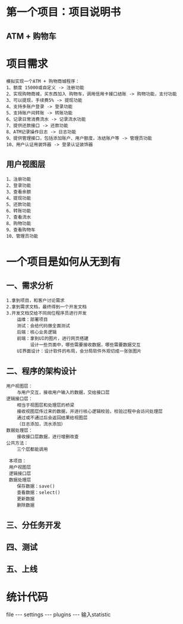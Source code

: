 # 第一个项目：项目说明书

## ATM + 购物车

# 项目需求

    模拟实现一个ATM + 购物商城程序：
    1、额度 15000或自定义 -> 注册功能
    2、实现购物商城，买东西加入 购物车，调用信用卡接口结账 -> 购物功能，支付功能
    3、可以提现，手续费5% -> 提现功能
    4、支持多账户登录 -> 登录功能
    5、支持账户间转账 -> 转账功能
    6、记录日常消费流水 -> 记录流水功能
    7、提供还款接口 -> 还款功能
    8、ATM记录操作日志 -> 日志功能
    9、提供管理接口，包括添加账户、用户额度，冻结账户等 -> 管理员功能
    10、用户认证用装饰器 -> 登录认证装饰器
    
## 用户视图层
    1、注册功能
    2、登录功能
    3、查看余额
    4、提现功能
    5、还款功能
    6、转账功能
    7、查看流水
    8、购物功能
    9、查看购物车
    10、管理员功能
    
# 一个项目是如何从无到有

## 一、需求分析
    1.拿到项目，和客户讨论需求 
    2.拿到需求文档，最终得到一个开发文档
    3.开发文档交给不同岗位程序员进行开发
        运维：部署项目
        测试：会给代码做全面测试
        后端：核心业务逻辑
        前端：拿到UI的图片，进行网页搭建
             设计一些页面中，哪些需要接收数据，哪些需要数据交互
        UI界面设计：设计软件的布局，会分局软件外观切成一张张图片
## 二、程序的架构设计
    用户视图层：
        与用户交互，接收用户输入的数据，交给接口层
    逻辑接口层：
        相当于视图层和处理层的桥梁
        接收视图层传过来的数据，并进行核心逻辑校验，校验过程中会访问处理层
        通过或不通过后会返回结果给视图层
        （日志添加，流水添加）
    数据处理层：
        接收接口层数据，进行增删改查
    公共方法：
        三个层都能调用
        
     本项目：
     用户视图层
     逻辑接口层
     数据处理层
        保存数据：save()
        查看数据：select()
        更新数据
        删除数据
     
     
     
## 三、分任务开发
## 四、测试
## 五、上线

# 统计代码
file --- settings --- plugins --- 输入statistic